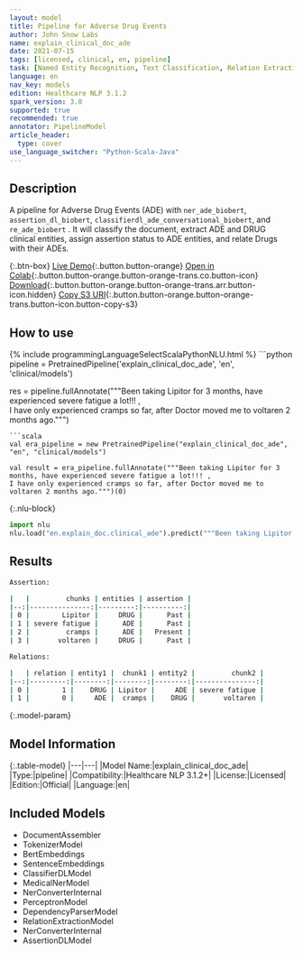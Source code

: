 ```yaml
---
layout: model
title: Pipeline for Adverse Drug Events
author: John Snow Labs
name: explain_clinical_doc_ade
date: 2021-07-15
tags: [licensed, clinical, en, pipeline]
task: [Named Entity Recognition, Text Classification, Relation Extraction, Pipeline Healthcare]
language: en
nav_key: models
edition: Healthcare NLP 3.1.2
spark_version: 3.0
supported: true
recommended: true
annotator: PipelineModel
article_header:
  type: cover
use_language_switcher: "Python-Scala-Java"
---
```


## Description

A pipeline for Adverse Drug Events (ADE) with `ner_ade_biobert`, `assertion_dl_biobert`, `classifierdl_ade_conversational_biobert`, and `re_ade_biobert` . It will classify the document, extract ADE and DRUG clinical entities, assign assertion status to ADE entities, and relate Drugs with their ADEs.


{:.btn-box}
[Live Demo](https://demo.johnsnowlabs.com/healthcare/ADE/){:.button.button-orange}
[Open in Colab](https://github.com/JohnSnowLabs/spark-nlp-workshop/blob/master/tutorials/Certification_Trainings/Healthcare/16.Adverse_Drug_Event_ADE_NER_and_Classifier.ipynb){:.button.button-orange.button-orange-trans.co.button-icon}
[Download](https://s3.amazonaws.com/auxdata.johnsnowlabs.com/clinical/models/explain_clinical_doc_ade_en_3.1.2_3.0_1626380200755.zip){:.button.button-orange.button-orange-trans.arr.button-icon.hidden}
[Copy S3 URI](s3://auxdata.johnsnowlabs.com/clinical/models/explain_clinical_doc_ade_en_3.1.2_3.0_1626380200755.zip){:.button.button-orange.button-orange-trans.button-icon.button-copy-s3}

## How to use



<div class="tabs-box" markdown="1">
{% include programmingLanguageSelectScalaPythonNLU.html %}
```python
pipeline = PretrainedPipeline('explain_clinical_doc_ade', 'en', 'clinical/models')

res = pipeline.fullAnnotate("""Been taking Lipitor for 3 months, have experienced severe fatigue a lot!!! ,   
I have only experienced cramps so far, after Doctor moved me to voltaren 2 months ago.""")


```
```scala
val era_pipeline = new PretrainedPipeline("explain_clinical_doc_ade", "en", "clinical/models")

val result = era_pipeline.fullAnnotate("""Been taking Lipitor for 3 months, have experienced severe fatigue a lot!!! ,   
I have only experienced cramps so far, after Doctor moved me to voltaren 2 months ago.""")(0)

```


{:.nlu-block}
```python
import nlu
nlu.load("en.explain_doc.clinical_ade").predict("""Been taking Lipitor for 3 months, have experienced severe fatigue a lot!!! , I have only experienced cramps so far, after Doctor moved me to voltaren 2 months ago.""")
```

</div>

## Results

```bash
Assertion:

|   |         chunks | entities | assertion |
|--:|---------------:|---------:|----------:|
| 0 |        Lipitor |     DRUG |      Past |
| 1 | severe fatigue |      ADE |      Past |
| 2 |         cramps |      ADE |   Present |
| 3 |       voltaren |     DRUG |      Past |

Relations:

|   | relation | entity1 |  chunk1 | entity2 |         chunk2 |
|--:|---------:|--------:|--------:|--------:|---------------:|
| 0 |        1 |    DRUG | Lipitor |     ADE | severe fatigue |
| 1 |        0 |     ADE |  cramps |    DRUG |       voltaren |

```

{:.model-param}
## Model Information

{:.table-model}
|---|---|
|Model Name:|explain_clinical_doc_ade|
|Type:|pipeline|
|Compatibility:|Healthcare NLP 3.1.2+|
|License:|Licensed|
|Edition:|Official|
|Language:|en|

## Included Models

- DocumentAssembler
- TokenizerModel
- BertEmbeddings
- SentenceEmbeddings
- ClassifierDLModel
- MedicalNerModel
- NerConverterInternal
- PerceptronModel
- DependencyParserModel
- RelationExtractionModel
- NerConverterInternal
- AssertionDLModel
